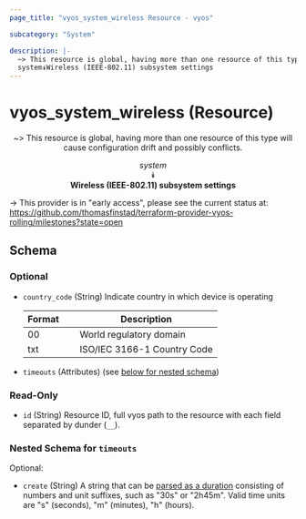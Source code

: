 ```yaml
---
page_title: "vyos_system_wireless Resource - vyos"

subcategory: "System"

description: |- 
  ~> This resource is global, having more than one resource of this type will cause configuration drift and possibly conflicts.
  system⯯Wireless (IEEE-802.11) subsystem settings
---
```


# vyos_system_wireless (Resource)
<center>

~> This resource is global, having more than one resource of this type will cause configuration drift and possibly conflicts.

*system*  
⯯  
**Wireless (IEEE-802.11) subsystem settings**


</center>

-> This provider is in "early access", please see the current status at: https://github.com/thomasfinstad/terraform-provider-vyos-rolling/milestones?state=open

## Schema

### Optional

- `country_code` (String) Indicate country in which device is operating

    |Format  &emsp;|Description                  |
    |----------|-------------------------------|
    |00      &emsp;|World regulatory domain      |
    |txt     &emsp;|ISO/IEC 3166-1 Country Code  |
- `timeouts` (Attributes) (see [below for nested schema](#nestedatt--timeouts))

### Read-Only

- `id` (String) Resource ID, full vyos path to the resource with each field separated by dunder (`__`).

<a id="nestedatt--timeouts"></a>
### Nested Schema for `timeouts`

Optional:

- `create` (String) A string that can be [parsed as a duration](https://pkg.go.dev/time#ParseDuration) consisting of numbers and unit suffixes, such as &#34;30s&#34; or &#34;2h45m&#34;. Valid time units are &#34;s&#34; (seconds), &#34;m&#34; (minutes), &#34;h&#34; (hours).  
